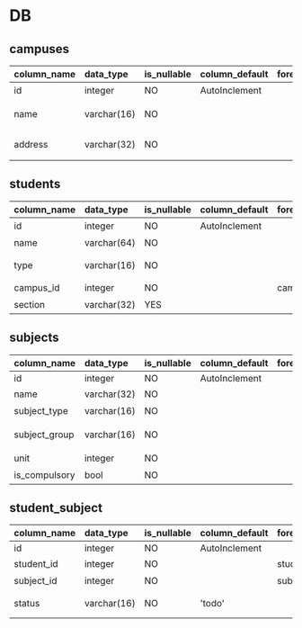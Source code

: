 # DB

## campuses

| column_name | data_type   | is_nullable | column_default | foreigne_key | comment        |
| :---------- | :---------- | :---------- | :------------- | :----------- | :------------- |
| id          | integer     | NO          | AutoInclement  |              | 校舎 ID        |
| name        | varchar(16) | NO          |                |              | キャンパス名   |
| address     | varchar(32) | NO          |                |              | キャンパス住所 |

## students

| column_name | data_type   | is_nullable | column_default | foreign_key | comment                          |
| :---------- | :---------- | :---------- | :------------- | :---------- | :------------------------------- |
| id          | integer     | NO          | AutoInclement  |             | 学生 ID                          |
| name        | varchar(64) | NO          |                |             | 学生名                           |
| type        | varchar(16) | NO          |                |             | 学生種別(single,regular,alumnus) |
| campus_id   | integer     | NO          |                | campuses.id | 所属キャンパス ID                |
| section     | varchar(32) | YES         |                |             | セクション名                     |

## subjects

| column_name   | data_type   | is_nullable | column_default | foreign_key | comment      |
| :------------ | :---------- | :---------- | :------------- | :---------- | :----------- |
| id            | integer     | NO          | AutoInclement  |             | ID           |
| name          | varchar(32) | NO          |                |             | 科目名       |
| subject_type  | varchar(16) | NO          |                |             | 科目種別     |
| subject_group | varchar(16) | NO          |                |             | 科目グループ |
| unit          | integer     | NO          |                |             | 単位数       |
| is_compulsory | bool        | NO          |                |             | 必修区分     |

## student_subject

| column_name | data_type   | is_nullable | column_default | foreign_key | comment                   |
| :---------- | :---------- | :---------- | :------------- | :---------- | :------------------------ |
| id          | integer     | NO          | AutoInclement  |             | ID                        |
| student_id  | integer     | NO          |                | students.id | 学生 ID                   |
| subject_id  | integer     | NO          |                | subjects.id | 科目 ID                   |
| status      | varchar(16) | NO          | 'todo'         |             | 履修状況(todo,doing,done) |

